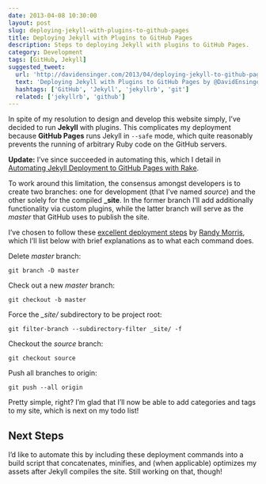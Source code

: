 ```yaml
---
date: 2013-04-08 10:30:00
layout: post
slug: deploying-jekyll-with-plugins-to-github-pages
title: Deploying Jekyll with Plugins to GitHub Pages
description: Steps to deploying Jekyll with plugins to GitHub Pages.
category: Development
tags: [GitHub, Jekyll]
suggested_tweet:
  url: 'http://davidensinger.com/2013/04/deploying-jekyll-to-github-pages/'
  text: 'Deploying Jekyll with Plugins to GitHub Pages by @DavidEnsinger'
  hashtags: ['GitHub', 'Jekyll', 'jekyllrb', 'git']
  related: ['jekyllrb', 'github']
---
```


In spite of my resolution to design and develop this website simply, I’ve decided to run **Jekyll** with plugins. This complicates my deployment because **GitHub Pages** runs Jekyll in `--safe` mode, which quite reasonably prevents the running of arbitrary Ruby code on the GitHub servers.

<div class="yellow-box">
  <p><strong>Update:</strong> I’ve since succeeded in automating this, which I detail in <a href="http://davidensinger.com/2013/07/automating-jekyll-deployment-to-github-pages-with-rake/">Automating Jekyll Deployment to GitHub Pages with Rake</a>.</p>
</div>

To work around this limitation, the consensus amongst developers is to create two branches: one for development (that I’ve named *source*) and the other solely for the compiled **_site**. In the former branch I’ll add additionally functionality via custom plugins, while the latter branch will serve as the *master* that GitHub uses to publish the site.

I’ve chosen to follow these [excellent deployment steps](https://github.com/rson/rson.github.com) by [Randy Morris](http://rsontech.net/), which I’ll list below with brief explanations as to what each command does.

Delete *master* branch:

    git branch -D master

Check out a new *master* branch:

    git checkout -b master

Force the *_site/* subdirectory to be project root:

    git filter-branch --subdirectory-filter _site/ -f

Checkout the *source* branch:

    git checkout source

Push all branches to origin:

    git push --all origin

Pretty simple, right? I’m glad that I’ll now be able to add categories and tags to my site, which is next on my todo list!

## Next Steps

I’d like to automate this by including these deployment commands into a build script that concatenates, minifies, and (when applicable) optimizes my assets after Jekyll compiles the site. Still working on that, though!
